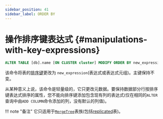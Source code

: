 ```yaml
---
sidebar_position: 41
sidebar_label: ORDER BY
---
```


# 操作排序键表达式 {#manipulations-with-key-expressions}

```sql
ALTER TABLE [db].name [ON CLUSTER cluster] MODIFY ORDER BY new_expression
```
该命令将表的[排序键](../../../engines/table-engines/mergetree-family/mergetree.md)更改为 `new_expression`(表达式或表达式元组)。主键保持不变。

从某种意义上说，该命令是轻量级的，它只更改元数据。要保持数据部分行按排序键表达式排序的属性，您不能向排序键添加包含现有列的表达式(仅在相同的`ALTER`查询中由`ADD COLUMN`命令添加的列，没有默认的列值)。


!!! note "备注"
    它只适用于[`MergeTree`](../../../engines/table-engines/mergetree-family/mergetree.md)表族(包括[replicated](../../../engines/table-engines/mergetree-family/replication.md)表)。
